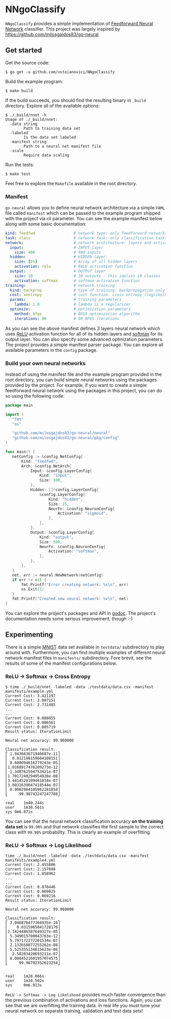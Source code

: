 # NNgoClassify

`NNgoClassify` provides a simple implementation of [Feedforward Neural Network](https://en.wikipedia.org/wiki/Feedforward_neural_network) classifier. This project was largely inspired by https://github.com/milosgajdos83/go-neural


## Get started

Get the source code:

```
$ go get -u github.com/vstoianovici/NNgoClassify
```

Build the example program:

```
$ make build

```

If the build succeeds, you should find the resulting binary in `_build` directory. Explore all of the available options:

```
$ ./_build/nnet -h
Usage of ./_build/nnet:
  -data string
        Path to training data set
  -labeled
        Is the data set labeled
  -manifest string
        Path to a neural net manifest file
  -scale
        Require data scaling
```

Run the tests:

```
$ make test
```

Feel free to explore the `Makefile` available in the root directory.

### Manifest

`go-neural` allows you to define neural network architecture via a simple `YAML` file called `manifest` which can be passed to the example program shipped with the project via cli parameter. You can see the example manifest below along with some basic documentation:

```yaml
kind: feedfwd                 # network type: only feedforward networks
task: class                   # network task: only classification tasks
network:                      # network architecture: layers and activations
  input:                      # INPUT layer
    size: 400                 # 400 inputs
  hidden:                     # HIDDEN layer
    size: [25]                # Array of all hidden layers
    activation: relu          # ReLU activation function
  output:                     # OUTPUT layer
    size: 10                  # 10 outputs - this implies 10 classes
    activation: softmax       # softmax activation function
training:                     # network training
  kind: backprop              # type of training: backpropagation only
  cost: xentropy              # cost function: cross entropy (loglikelhood available too)
  params:                     # training parameters
    lambda: 1.0               # lambda is a regularizer
  optimize:                   # optimization parameters
    method: bfgs              # BFGS optimization algorithm
    iterations: 80            # 80 BFGS iterations
```

As you can see the above manifest defines 3 layers neural network which uses [ReLU](https://en.wikipedia.org/wiki/Rectifier_(neural_networks)) activation function for all of its hidden layers and [softmax](https://en.wikipedia.org/wiki/Softmax_function) for its output layer. You can also specify some advanced optmization parameters. The project provides a simple manifest parser package. You can explore all available parameters in the `config` package.

### Build your own neural networks

Instead of using the manifest file and the example program provided in the root directory, you can build simple neural networks using the packages provided by the project. For example, if you want to create a simple feedforward neural network using the packages in this project, you can do so using the following code:

 ```go
package main

import (
	"fmt"
	"os"

	"github.com/milosgajdos83/go-neural/neural"
	"github.com/milosgajdos83/go-neural/pkg/config"
)

func main() {
	netConfig := &config.NetConfig{
		Kind: "feedfwd",
		Arch: &config.NetArch{
			Input: &config.LayerConfig{
				Kind: "input",
				Size: 100,
			},
			Hidden: []*config.LayerConfig{
				&config.LayerConfig{
					Kind: "hidden",
					Size: 25,
					NeurFn: &config.NeuronConfig{
						Activation: "sigmoid",
					},
				},
			},
			Output: &config.LayerConfig{
				Kind: "output",
				Size: 500,
				NeurFn: &config.NeuronConfig{
					Activation: "softmax",
				},
			},
		},
	}
	net, err := neural.NewNetwork(netConfig)
	if err != nil {
		fmt.Printf("Error creating network: %s\n", err)
		os.Exit(1)
	}
	fmt.Printf("Created new neural network: %v\n", net)
}
```

You can explore the project's packages and API in [godoc](https://godoc.org/github.com/milosgajdos83/go-neural). The project's documentation needs some serious improvement, though :-)

## Experimenting

There is a simple [MNIST](http://yann.lecun.com/exdb/mnist/) data set available in `testdata/` subdirectory to play around with. Furthermore, you can find multiple examples of different neural network manifest files in `manifests/` subdirectory. Fore brevit, see the results of some of the manifest configurations below.

### ReLU -> Softmax -> Cross Entropy

```
$ time ./_build/nnet -labeled -data ./testdata/data.csv -manifest manifests/example.yml
Current Cost: 3.421197
Current Cost: 3.087151
Current Cost: 2.731485
...
...
Current Cost: 0.088055
Current Cost: 0.086561
Current Cost: 0.085719
Result status: IterationLimit

Neural net accuracy: 99.960000

Classification result:
⎡ 1.943663671946687e-11⎤
⎢  0.012190159604108151⎥
⎢ 8.608094616279243e-05⎥
⎢1.0168917476209273e-12⎥
⎢ 1.348762594753421e-07⎥
⎢1.7017240294954928e-08⎥
⎢3.4414528109461814e-07⎥
⎢3.8031639047418544e-07⎥
⎢ 0.0002904105962281858⎥
⎣     99.98743247247788⎦

real	1m40.244s
user	1m38.561s
sys	0m6.071s
```

You can see that the neural network classification accuracy **on the training data set** is `99.96%` and that network classifies the first sample to the correct class with `99.98%` probability. This is clearly an example of overfitting.

### ReLU -> Softmax -> Log Likelihood

```
time ./_build/nnet -labeled -data ./testdata/data.csv -manifest manifests/example4.yml
Current Cost: 2.455806
Current Cost: 2.157898
Current Cost: 1.858962
...
...
Current Cost: 0.070446
Current Cost: 0.069825
Current Cost: 0.069216
Result status: IterationLimit

Neural net accuracy: 99.960000

Classification result:
⎡ 3.046878477304935e-10⎤
⎢    0.0315965041728176⎥
⎢2.1424486587649327e-05⎥
⎢ 5.349015780043783e-12⎥
⎢ 5.797172277201534e-07⎥
⎢ 2.132650877255262e-08⎥
⎢ 5.525355134815623e-06⎥
⎢  2.58203420693211e-07⎥
⎢ 0.0004521601957074575⎥
⎣     99.96792352623254⎦


real    1m28.066s
user    1m34.502s
sys     0m6.913s
```

`ReLU -> Softmax -> Log Likelihood` provides much faster convergence than the previous combination of activations and loss functions. Again, you can see that we are overfitting the training data. In real life you must tune your neural network on separate training, validation and test data sets!
